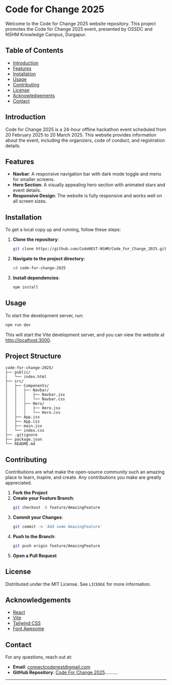 
# Code for Change 2025

Welcome to the Code for Change 2025 website repository. This project promotes the Code for Change 2025 event, presented by OSSDC and NSHM Knowledge Campus, Durgapur.

## Table of Contents

- [Introduction](#introduction)
- [Features](#features)
- [Installation](#installation)
- [Usage](#usage)
- [Contributing](#contributing)
- [License](#license)
- [Acknowledgements](#acknowledgements)
- [Contact](#contact)

## Introduction

Code for Change 2025 is a 24-hour offline hackathon event scheduled from 20 February 2025 to 20 March 2025. This website provides information about the event, including the organizers, code of conduct, and registration details.

## Features

- **Navbar**: A responsive navigation bar with dark mode toggle and menu for smaller screens.
- **Hero Section**: A visually appealing hero section with animated stars and event details.
- **Responsive Design**: The website is fully responsive and works well on all screen sizes.

## Installation

To get a local copy up and running, follow these steps:

1. **Clone the repository**:
   ```sh
   git clone https://github.com/CodeNEST-NSHM/Code_For_Change_2025.git
   ```
2. **Navigate to the project directory**:
   ```sh
   cd code-for-change-2025
   ```
3. **Install dependencies**:
   ```sh
   npm install
   ```

## Usage

To start the development server, run:
```sh
npm run dev
```
This will start the Vite development server, and you can view the website at [http://localhost:3000](http://localhost:3000).

## Project Structure

```
code-for-change-2025/
├── public/
│   └── index.html
├── src/
│   ├── Components/
│   │   ├── Navbar/
│   │   │   ├── Navbar.jsx
│   │   │   └── Navbar.css
│   │   ├── Hero/
│   │   │   ├── Hero.jsx
│   │   │   └── Hero.css
│   ├── App.jsx
│   ├── App.css
│   ├── main.jsx
│   └── index.css
├── .gitignore
├── package.json
└── README.md
```

## Contributing

Contributions are what make the open-source community such an amazing place to learn, inspire, and create. Any contributions you make are greatly appreciated.

1. **Fork the Project**
2. **Create your Feature Branch**:
   ```sh
   git checkout -b feature/AmazingFeature
   ```
3. **Commit your Changes**:
   ```sh
   git commit -m 'Add some AmazingFeature'
   ```
4. **Push to the Branch**:
   ```sh
   git push origin feature/AmazingFeature
   ```
5. **Open a Pull Request**

## License

Distributed under the MIT License. See `LICENSE` for more information.

## Acknowledgements

- [React](https://reactjs.org/)
- [Vite](https://vitejs.dev/)
- [Tailwind CSS](https://tailwindcss.com/)
- [Font Awesome](https://fontawesome.com/)

## Contact

For any questions, reach out at: 
- **Email**: [connectcodenest@gmail.com](mailto:connectcodenest@gmail.com)
- **GitHub Repository**: [Code For Change 2025](https://github.com/CodeNEST-NSHM/Code_For_Change_2025.git)..........

---

